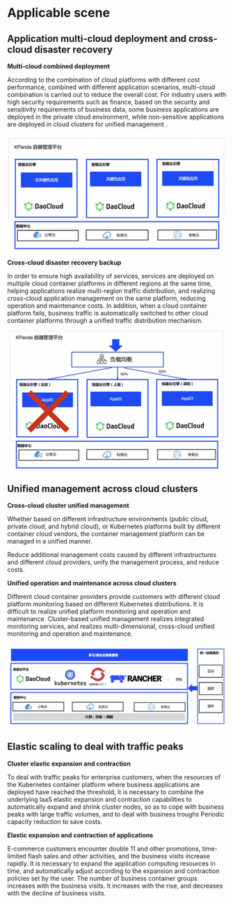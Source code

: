 # Applicable scene

## Application multi-cloud deployment and cross-cloud disaster recovery

**Multi-cloud combined deployment**

According to the combination of cloud platforms with different cost performance, combined with different application scenarios, multi-cloud combination is carried out to reduce the overall cost. For industry users with high security requirements such as finance, based on the security and sensitivity requirements of business data, some business applications are deployed in the private cloud environment, while non-sensitive applications are deployed in cloud clusters for unified management .

![Scenario 1](../images/sce1.jpg)

**Cross-cloud disaster recovery backup**

In order to ensure high availability of services, services are deployed on multiple cloud container platforms in different regions at the same time, helping applications realize multi-region traffic distribution, and realizing cross-cloud application management on the same platform, reducing operation and maintenance costs. In addition, when a cloud container platform fails, business traffic is automatically switched to other cloud container platforms through a unified traffic distribution mechanism.

![Scenario 2](../images/sce2.jpg)

## Unified management across cloud clusters

**Cross-cloud cluster unified management**

Whether based on different infrastructure environments (public cloud, private cloud, and hybrid cloud), or Kubernetes platforms built by different container cloud vendors, the container management platform can be managed in a unified manner.

Reduce additional management costs caused by different infrastructures and different cloud providers, unify the management process, and reduce costs.

**Unified operation and maintenance across cloud clusters**

Different cloud container providers provide customers with different cloud platform monitoring based on different Kubernetes distributions. It is difficult to realize unified platform monitoring and operation and maintenance. Cluster-based unified management realizes integrated monitoring services, and realizes multi-dimensional, cross-cloud unified monitoring and operation and maintenance.

![Scenario 3](../images/sce3.jpg)

## Elastic scaling to deal with traffic peaks

**Cluster elastic expansion and contraction**

To deal with traffic peaks for enterprise customers, when the resources of the Kubernetes container platform where business applications are deployed have reached the threshold, it is necessary to combine the underlying IaaS elastic expansion and contraction capabilities to automatically expand and shrink cluster nodes, so as to cope with business peaks with large traffic volumes, and to deal with business troughs Periodic capacity reduction to save costs.

**Elastic expansion and contraction of applications**

E-commerce customers encounter double 11 and other promotions, time-limited flash sales and other activities, and the business visits increase rapidly. It is necessary to expand the application computing resources in time, and automatically adjust according to the expansion and contraction policies set by the user. The number of business container groups increases with the business visits. It increases with the rise, and decreases with the decline of business visits.
